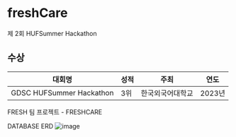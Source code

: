 # freshCare

제 2회 HUFSummer Hackathon
## 수상
|대회명|성적|주최|연도|
|---|---|---|---|
|GDSC HUFSummer Hackathon|3위|한국외국어대학교|2023년|
FRESH 팀 프로젝트 - FRESHCARE

DATABASE ERD
![image](https://github.com/daehyuh318/FreshCare_Back/assets/53990946/5add9b43-3593-406e-aa88-6c0659e2534a)

